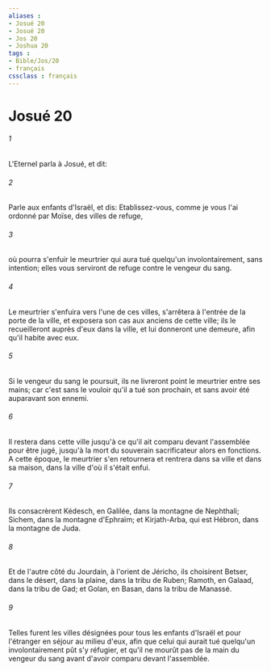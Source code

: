 ```yaml
---
aliases : 
- Josué 20
- Josué 20
- Jos 20
- Joshua 20
tags : 
- Bible/Jos/20
- français
cssclass : français
---
```


# Josué 20

###### 1
L'Eternel parla à Josué, et dit:
###### 2
Parle aux enfants d'Israël, et dis: Etablissez-vous, comme je vous l'ai ordonné par Moïse, des villes de refuge,
###### 3
où pourra s'enfuir le meurtrier qui aura tué quelqu'un involontairement, sans intention; elles vous serviront de refuge contre le vengeur du sang.
###### 4
Le meurtrier s'enfuira vers l'une de ces villes, s'arrêtera à l'entrée de la porte de la ville, et exposera son cas aux anciens de cette ville; ils le recueilleront auprès d'eux dans la ville, et lui donneront une demeure, afin qu'il habite avec eux.
###### 5
Si le vengeur du sang le poursuit, ils ne livreront point le meurtrier entre ses mains; car c'est sans le vouloir qu'il a tué son prochain, et sans avoir été auparavant son ennemi.
###### 6
Il restera dans cette ville jusqu'à ce qu'il ait comparu devant l'assemblée pour être jugé, jusqu'à la mort du souverain sacrificateur alors en fonctions. A cette époque, le meurtrier s'en retournera et rentrera dans sa ville et dans sa maison, dans la ville d'où il s'était enfui.
###### 7
Ils consacrèrent Kédesch, en Galilée, dans la montagne de Nephthali; Sichem, dans la montagne d'Ephraïm; et Kirjath-Arba, qui est Hébron, dans la montagne de Juda.
###### 8
Et de l'autre côté du Jourdain, à l'orient de Jéricho, ils choisirent Betser, dans le désert, dans la plaine, dans la tribu de Ruben; Ramoth, en Galaad, dans la tribu de Gad; et Golan, en Basan, dans la tribu de Manassé.
###### 9
Telles furent les villes désignées pour tous les enfants d'Israël et pour l'étranger en séjour au milieu d'eux, afin que celui qui aurait tué quelqu'un involontairement pût s'y réfugier, et qu'il ne mourût pas de la main du vengeur du sang avant d'avoir comparu devant l'assemblée.
